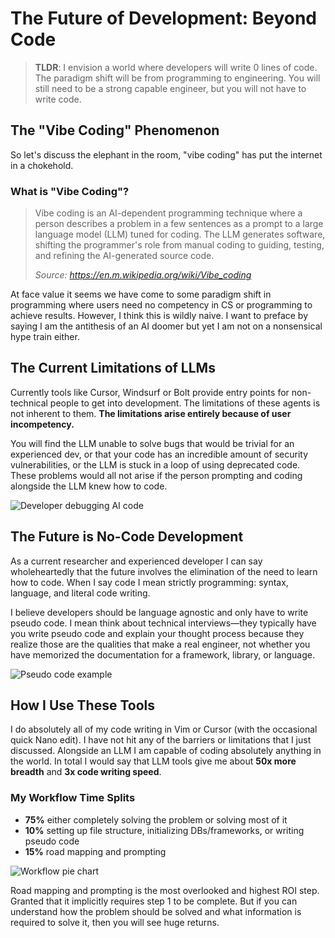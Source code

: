 # The Future of Development: Beyond Code

> **TLDR**: I envision a world where developers will write 0 lines of code. The paradigm shift will be from programming to engineering. You will still need to be a strong capable engineer, but you will not have to write code.

## The "Vibe Coding" Phenomenon

So let's discuss the elephant in the room, "vibe coding" has put the internet in a chokehold.

### What is "Vibe Coding"?

> Vibe coding is an AI-dependent programming technique where a person describes a problem in a few sentences as a prompt to a large language model (LLM) tuned for coding. The LLM generates software, shifting the programmer's role from manual coding to guiding, testing, and refining the AI-generated source code.
>
> _Source: https://en.m.wikipedia.org/wiki/Vibe_coding_

At face value it seems we have come to some paradigm shift in programming where users need no competency in CS or programming to achieve results. However, I think this is wildly naive. I want to preface by saying I am the antithesis of an AI doomer but yet I am not on a nonsensical hype train either.

## The Current Limitations of LLMs

Currently tools like Cursor, Windsurf or Bolt provide entry points for non-technical people to get into development. The limitations of these agents is not inherent to them. **The limitations arise entirely because of user incompetency.**

You will find the LLM unable to solve bugs that would be trivial for an experienced dev, or that your code has an incredible amount of security vulnerabilities, or the LLM is stuck in a loop of using deprecated code. These problems would all not arise if the person prompting and coding alongside the LLM knew how to code.

![Developer debugging AI code](https://via.placeholder.com/600x300?text=Developer+Working+With+AI)

## The Future is No-Code Development

As a current researcher and experienced developer I can say wholeheartedly that the future involves the elimination of the need to learn how to code. When I say code I mean strictly programming: syntax, language, and literal code writing.

I believe developers should be language agnostic and only have to write pseudo code. I mean think about technical interviews—they typically have you write pseudo code and explain your thought process because they realize those are the qualities that make a real engineer, not whether you have memorized the documentation for a framework, library, or language.

![Pseudo code example](https://via.placeholder.com/600x300?text=Pseudo+Code+Example)

## How I Use These Tools

I do absolutely all of my code writing in Vim or Cursor (with the occasional quick Nano edit). I have not hit any of the barriers or limitations that I just discussed. Alongside an LLM I am capable of coding absolutely anything in the world. In total I would say that LLM tools give me about **50x more breadth** and **3x code writing speed**.

### My Workflow Time Splits

- **75%** either completely solving the problem or solving most of it
- **10%** setting up file structure, initializing DBs/frameworks, or writing pseudo code
- **15%** road mapping and prompting

![Workflow pie chart](https://via.placeholder.com/500x300?text=Workflow+Pie+Chart)

Road mapping and prompting is the most overlooked and highest ROI step. Granted that it implicitly requires step 1 to be complete. But if you can understand how the problem should be solved and what information is required to solve it, then you will see huge returns.​​​​​​​​​​​​​​​​
